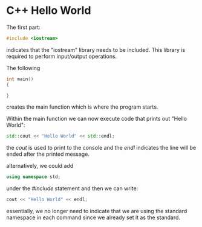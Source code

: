 # C++ Hello World

The first part:
```C++
#include <iostream>
```
indicates that the "iostream" library needs to be included. This library is required to perform input/output operations.

The following
```C++
int main()
{

}
```
creates the main function which is where the program starts.

Within the main function we can now execute code that prints out "Hello World":
```C++
std::cout << "Hello World" << std::endl;
```
the <em>cout</em> is used to print to the console and the <em>endl</em> indicates the line will be ended after the printed message.

alternatively, we could add
```C++
using namespace std;
```
under the <em>#include</em> statement and then we can write:
```C++
cout << "Hello World" << endl;
```
essentially, we no longer need to indicate that we are using the standard namespace in each command since we already set it as the standard.
